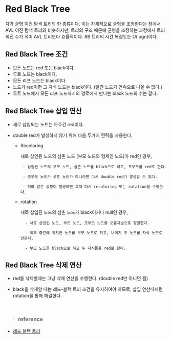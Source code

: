 # Red Black Tree

자가 균형 이진 탐색 트리의 한 종류이다. 이는 자체적으로 균형을 조정한다는 점에서 AVL 이진 탐색 트리와 비슷하지만, 트리의 구조 때문에 균형을 조정하는 과정에서 트리 회전 수가 적어 AVL 트리보다 효율적이다. RB 트리의 시간 복잡도는 O(logn)이다.

## Red Black Tree 조건

- 모든 노드는 red 또는 black이다.
- 루트 노드는 black이다.
- 모든 리프 노드는 black이다.
- 노드가 red이면 그 자식 노드는 black이다. (빨간 노드가 연속으로 나올 수 없다.)
- 루트 노드에서 모든 리프 노드까지의 경로에서 만나는 black 노드의 수는 같다.

## Red Black Tree 삽입 연산

- 새로 삽입되는 노드는 모주건 red이다.
- double red가 발생하지 않기 위해 다음 두가지 전략을 사용한다.

  - Recoloring

    새로 삽인된 노드의 삼촌 노드 (부모 노드와 형제인 노드)가 red인 경우,

         - 삽입된 노드의 부모 노드, 삼촌 노드를 black으로 하고, 조부모를 red로 한다.

         - 조부모 노드가 루트 노드가 아니라면 다시 double red가 발생할 수 있다.

         - 위와 같은 상황이 발생하면 그때 다시 recoloring 또는 rotation을 수행한다.

  - rotation

    새로 삽입된 노드의 삼촌 노드가 black이거나 null인 경우,

          - 새로 삽입된 노드, 부모 노드, 조부모 노드를 오름차순으로 정렬한다.

          - 이후 중간에 위치한 노드를 부모 노드로 하고, 나머지 두 노드를 자식 노드로 만든다.

          - 부모 노드를 black으로 하고 두 자식들을 red로 한다.

## Red Black Tree 삭제 연산

- red를 삭제할때는 그냥 삭제 연산을 수행한다. (double red만 아니면 됨)

- black을 삭제할 때는 레드-블랙 트리 조건을 유지하여야 하므로, 삽입 연산때처럼 rotation을 통해 해결한다.

<br>

> ### reference

- <a href="https://hongcoding.tistory.com/178">레드 블랙 트리</a>
